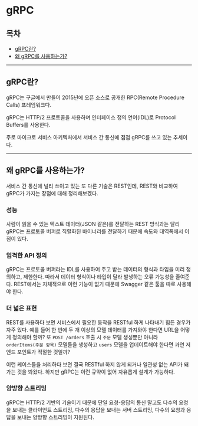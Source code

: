 # gRPC

## 목차

- [gRPC란?](#grpc란)
- [왜 gRPC를 사용하는가?](#왜-grpc를-사용하는가)

---

## gRPC란?

gRPC는 구글에서 만들어 2015년에 오픈 소스로 공개한 RPC(Remote Procedure Calls) 프레임워크다.

gRPC는 HTTP/2 프로토콜을 사용하며 인터페이스 정의 언어(IDL)로 Protocol Buffers를 사용한다.

주로 마이크로 서비스 아키텍처에서 서비스 간 통신에 점점 gRPC를 쓰고 있는 추세이다.

---

## 왜 gRPC를 사용하는가?

서비스 간 통신에 널리 쓰이고 있는 또 다른 기술은 REST인데, REST와 비교하여 gRPC가 가지는 장점에 대해 정리해보겠다.

### 성능

사람이 읽을 수 있는 텍스트 데이터(JSON 같은)를 전달하는 REST 방식과는 달리 gRPC는 프로토콜 버퍼로 직렬화된 바이너리를 전달하기 때문에 속도와 대역폭에서 이점이 있다.

### 엄격한 API 정의

gRPC는 프로토콜 버퍼라는 IDL를 사용하여 주고 받는 데이터의 형식과 타입을 미리 정의하고, 제한한다. 따라서 데이터 형식이나 타입이 달라 발생하는 오류 가능성을 줄여준다. REST에서는 자체적으로 이런 기능이 없기 때문에 Swagger 같은 툴을 따로 사용해야 한다.

### 더 넓은 표현

REST를 사용하다 보면 서비스에서 필요한 동작을 RESTful 하게 나타내기 힘든 경우가 자주 있다.
예를 들어 한 번에 두 개 이상의 모델 데이터를 가져와야 한다면 URL을 어떻게 정의해야 할까? 또 `POST /orders` 호출 시 `주문` 모델 생성뿐만 아니라 `orderItems(주문 항목)` 모델들을 생성하고 `users` 모델을 업데이트해야 한다면 과연 저 엔드 포인트가 적절한 것일까?

이런 케이스들을 처리하다 보면 결국 RESTful 하지 않게 되거나 일관성 없는 API가 돼가는 것을 봐왔다.
하지만 gRPC는 이런 규약이 없어 자유롭게 설계가 가능하다.

### 양방향 스트리밍

gRPC는 HTTP/2 기반의 기술이기 때문에 단일 요청-응답의 통신 말고도 다수의 요청을 보내는 클라이언트 스트리밍, 다수의 응답을 보내는 서버 스트리밍, 다수의 요청과 응답을 보내는 양방향 스트리밍이 지원된다.
